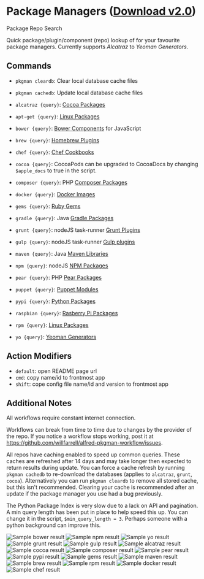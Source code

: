 # Package Managers ([Download v2.0](https://raw.github.com/willfarrell/alfred-pkgman-workflow/master/Package%20Managers.alfredworkflow))

Package Repo Search

Quick package/plugin/component (repo) lookup of for your favourite package managers. Currently supports *Alcatraz* to *Yeoman Generators*.

## Commands

* `pkgman cleardb`: Clear local database cache files
* `pkgman cachedb`: Update local database cache files

* `alcatraz {query}`: [Cocoa Packages](http://alcatraz.io/)
* `apt-get {query}`: [Linux Packages](https://apps.ubuntu.com)
* `bower {query}`: [Bower Components](http://bower.io) for JavaScript
* `brew {query}`: [Homebrew Plugins](http://braumeister.org)
* `chef {query}`: [Chef Cookbooks](http://supermarket.getchef.com)
* `cocoa {query}`: CocoaPods can be upgraded to CocoaDocs by changing `$apple_docs` to true in the script.
* `composer {query}`: PHP [Composer Packages](http://getcomposer.org)
* `docker {query}`: [Docker Images](http://www.docker.io)
* `gems {query}`: [Ruby Gems](http://rubygems.org)
* `gradle {query}`: Java [Gradle Packages](http://www.gradle.org)
* `grunt {query}`: nodeJS task-runner [Grunt Plugins](http://gruntjs.com)
* `gulp {query}`: nodeJS task-runner [Gulp plugins](http://gulpjs.com)
* `maven {query}`: Java [Maven Libraries](http://mvnrepository.com)
* `npm {query}`: nodeJS [NPM Packages](https://www.npmjs.org)
* `pear {query}`: PHP [Pear Packages](http://pear.php.net)
* `puppet {query}`: [Puppet Modules](https://forge.puppetlabs.com)
* `pypi {query}`: [Python Packages](https://pypi.python.org)
* `raspbian {query}`: [Rasberry Pi Packages](http://www.raspbian.org)
* `rpm {query}`: [Linux Packages](http://rpmfind.net)
* `yo {query}`: [Yeoman Generators](http://yoeman.io)

## Action Modifiers

* `default`: open README page url
* `cmd`: copy name/id to frontmost app
* `shift`: cope config file name/id and version to frontmost app

## Additional Notes

All workflows require constant internet connection.

Workflows can break from time to time due to changes by the provider of the repo. If you notice a workflow stops working, post it at https://github.com/willfarrell/alfred-pkgman-workflow/issues.

All repos have caching enabled to speed up common queries. These caches are refreshed after 14 days and may take longer then expected to return results during update. You can force a cache refresh by running `pkgman cachedb` to re-download the databases (applies to `alcatraz`, `grunt`, `cocoa`). Alternatively you can run `pkgman cleardb` to remove all stored cache, but this isn't recommended. Clearing your cache is recommended after an update if the package manager you use had a bug previously.

The Python Package Index is very slow due to a lack on API and pagination. A min query length has been put in place to help speed this up. You can change it in the script, `$min_query_length = 3`. Perhaps someone with a python background can improve this.

![][bower]
![][npm]
![][yo]
![][grunt]
![][gulp]
![][alcatraz]
![][cocoa]
![][composer]
![][pear]
![][pypi]
![][gems]
![][maven]
![][brew]
![][rpm]
![][docker]
![][chef]

[alcatraz]: ./screenshots/alcatraz.png "Sample alcatraz result"
[bower]: ./screenshots/bower.png "Sample bower result"
[brew]: ./screenshots/brew.png "Sample brew result"
[chef]: ./screenshots/chef.png "Sample chef result"
[cocoa]: ./screenshots/cocoa.png "Sample cocoa result"
[composer]: ./screenshots/composer.png "Sample composer result"
[docker]: ./screenshots/docker.png "Sample docker result"
[gems]: ./screenshots/gems.png "Sample gems result"
[grunt]: ./screenshots/grunt.png "Sample grunt result"
[gulp]: ./screenshots/gulp.png "Sample gulp result"
[maven]: ./screenshots/maven.png "Sample maven result"
[npm]: ./screenshots/npm.png "Sample npm result"
[pear]: ./screenshots/pear.png "Sample pear result"
[pypi]: ./screenshots/pypi.png "Sample pypi result"
[rpm]: ./screenshots/rpm.png "Sample rpm result"
[yo]: ./screenshots/yo.png "Sample yo result"
